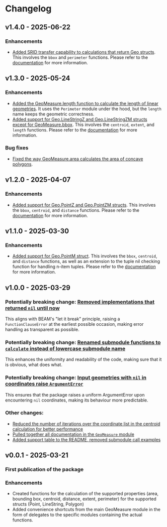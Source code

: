 # Changelog

## v1.4.0 - 2025-06-22

### Enhancements

- [Added SRID transfer capability to calculations that return Geo structs](https://github.com/simagyari/geomeasure/pull/22). This involves the `bbox` and `perimeter` functions. Please refer to the [documentation](https://github.com/simagyari/geomeasure/blob/main/README.md) for more information.

## v1.3.0 - 2025-05-24

### Enhancements

- [Added the GeoMeasure.length function to calculate the length of linear geometries](https://github.com/simagyari/geomeasure/pull/21). It uses the `Perimeter` module under the hood, but the `length` name keeps the geometric correctness.
- [Added support for Geo.LineStringZ and Geo.LineStringZM structs except for GeoMeasure.bbox](https://github.com/simagyari/geomeasure/pull/21). This involves the `centroid`, `extent`, and `length` functions. Please refer to the [documentation](https://github.com/simagyari/geomeasure/blob/main/README.md) for more information.

### Bug fixes

- [Fixed the way GeoMeasure.area calculates the area of concave polygons](https://github.com/simagyari/geomeasure/pull/21).

## v1.2.0 - 2025-04-07

### Enhancements

- [Added support for Geo.PointZ and Geo.PointZM structs](https://github.com/simagyari/geomeasure/pull/17). This involves the `bbox`, `centroid`, and `distance` functions. Please refer to the [documentation](https://github.com/simagyari/geomeasure/blob/main/README.md) for more information.

## v1.1.0 - 2025-03-30

### Enhancements

- [Added support for Geo.PointM struct](https://github.com/simagyari/geomeasure/pull/15). This involves the `bbox`, `centroid`, and `distance` functions, as well as an extension to the tuple nil checking function for handling n-item tuples. Please refer to the [documentation](https://github.com/simagyari/geomeasure/blob/main/README.md) for more information.

## v1.0.0 - 2025-03-29

### Potentially breaking change: [Removed implementations that returned `nil` until now](https://github.com/simagyari/geomeasure/pull/5)

This aligns with BEAM's "let it break" principle, raising a `FunctionClauseError` at the earliest possible occasion, making error handling as transparent as possible.

### Potentially breaking change: [Renamed submodule functions to `calculate` instead of lowercase submodule name](https://github.com/simagyari/geomeasure/pull/9)

This enhances the uniformity and readability of the code, making sure that it is obvious, what does what.

### Potentially breaking change: [Input geometries with `nil` in coordinates raise `ArgumentError`](https://github.com/simagyari/geomeasure/pull/12)

This ensures that the package raises a uniform ArgumentError upon encountering `nil` coordinates, making its behaviour more predictable.

### Other changes:

- [Reduced the number of iterations over the coordinate list in the centroid calculation for better performance](https://github.com/simagyari/geomeasure/pull/11)
- [Pulled together all documentation in the `GeoMeasure` module](https://github.com/simagyari/geomeasure/pull/6)
- [Added support table to the README, removed submodule call examples](https://github.com/simagyari/geomeasure/pull/7)

## v0.0.1 - 2025-03-21

### First publication of the package

### Enhancements

- Created functions for the calculation of the supported properties (area, bounding box, centroid, distance, extent, perimeter) for the supported structs (Point, LineString, Polygon)
- Added convenience shortcuts from the main GeoMeasure module in the form of delegates to the specific modules containing the actual functions.